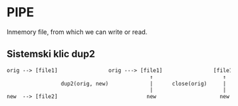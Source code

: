 # PIPE
Inmemory file, from which we can write or read.

## Sistemski klic dup2
```txt
orig --> [file1]                orig ---> [file1]                [file1]
                                             ↑                      ↑
                 dup2(orig, new)             |      close(orig)     |
                                             |                      |
new  --> [file2]                            new                    new
```
